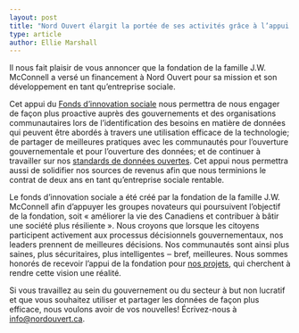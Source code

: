 ```yaml
---
layout: post
title: "Nord Ouvert élargit la portée de ses activités grâce à l’appui généreux de la fondation de la famille J.W. McConnell"
type: article
author: Ellie Marshall
---
```

Il nous fait plaisir de vous annoncer que la fondation de la famille J.W. McConnell a versé un financement à Nord Ouvert pour sa mission et son développement en tant qu’entreprise sociale.

Cet appui du [Fonds d’innovation sociale](http://www.mcconnellfoundation.ca/fr/programs/social-innovation-fund) nous permettra de nous engager de façon plus proactive auprès des gouvernements et des organisations communautaires lors de l’identification des besoins en matière de données qui peuvent être abordés à travers une utilisation efficace de la technologie; de partager de meilleures pratiques avec les communautés pour l’ouverture gouvernementale et pour l’ouverture des données; et de continuer à travailler sur nos [standards de données ouvertes](http://popoloproject.com/). Cet appui nous permettra aussi de solidifier nos sources de revenus afin que nous terminions le contrat de deux ans en tant qu’entreprise sociale rentable.

Le fonds d’innovation sociale a été créé par la fondation de la famille J.W. McConnell afin d’appuyer les groupes novateurs qui poursuivent l’objectif de la fondation, soit « améliorer la vie des Canadiens et contribuer à bâtir une société plus résiliente ». Nous croyons que lorsque les citoyens participent activement aux processus décisionnels gouvernementaux, nos leaders prennent de meilleures décisions. Nos communautés sont ainsi plus saines, plus sécuritaires, plus intelligentes ‒ bref, meilleures. Nous sommes honorés de recevoir l’appui de la fondation pour [nos projets](http://www.nordouvert.ca/projets/), qui cherchent à rendre cette vision une réalité. 

Si vous travaillez au sein du gouvernement ou du secteur à but non lucratif et que vous souhaitez utiliser et partager les données de façon plus efficace, nous voulons avoir de vos nouvelles! Écrivez-nous à [info@nordouvert.ca](mailto:info@nordouvert.ca).  
